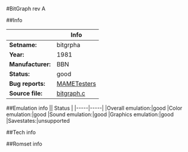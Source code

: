 #BitGraph rev A

##Info

||Info|
|-----|-----|
|**Setname:**|bitgrpha
|**Year:**|1981
|**Manufacturer:**|BBN
|**Status:**|good
|**Bug reports:**|[MAMETesters](http://mametesters.org/view_all_set.php?type=1&temporary=y&search=bitgraph.c)
|**Source file:**|[bitgraph.c](https://github.com/mamedev/mame/blob/master/src/mess/drivers/bitgraph.c)

##Emulation info
|| Status |
|-----|-----|
|Overall emulation:|good
|Color emulation:|good
|Sound emulation:|good
|Graphics emulation:|good
|Savestates:|unsupported

##Tech info

##Romset info

<!--- START OF EDITED COMMENT DO NOT TOUCH TEXT ABOVE-->
